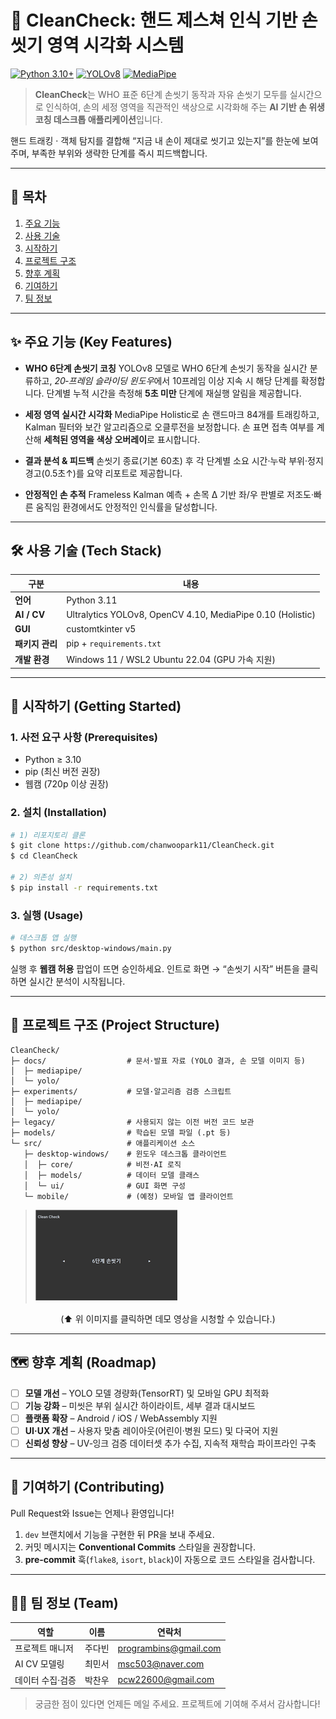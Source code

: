 # 🧼 CleanCheck: 핸드 제스쳐 인식 기반 손씻기 영역 시각화 시스템

[![Python 3.10+](https://img.shields.io/badge/python-3.10%2B-blue?logo=python)](https://www.python.org/)
[![YOLOv8](https://img.shields.io/badge/YOLO-v8-orange)](https://github.com/ultralytics/ultralytics)
[![MediaPipe](https://img.shields.io/badge/MediaPipe-0.10-brightgreen)](https://mediapipe.dev/)

> **CleanCheck**는 WHO 표준 6단계 손씻기 동작과 자유 손씻기 모두를 실시간으로 인식하여, 손의 세정 영역을 직관적인 색상으로 시각화해 주는 **AI 기반 손 위생 코칭 데스크톱 애플리케이션**입니다.

핸드 트래킹 · 객체 탐지를 결합해 “지금 내 손이 제대로 씻기고 있는지”를 한눈에 보여 주며, 부족한 부위와 생략한 단계를 즉시 피드백합니다.

---

## 📑 목차

1. [주요 기능](#-주요-기능-key-features)
2. [사용 기술](#-사용-기술-tech-stack)
3. [시작하기](#-시작하기-getting-started)
4. [프로젝트 구조](#-프로젝트-구조-project-structure)
5. [향후 계획](#-향후-계획-roadmap)
6. [기여하기](#-기여하기-contributing)
7. [팀 정보](#-팀-정보-team)

---

## ✨ 주요 기능 (Key Features)

* **WHO 6단계 손씻기 코칭**
  YOLOv8 모델로 WHO 6단계 손씻기 동작을 실시간 분류하고, *20‑프레임 슬라이딩 윈도우*에서 10프레임 이상 지속 시 해당 단계를 확정합니다. 단계별 누적 시간을 측정해 **5초 미만** 단계에 재실행 알림을 제공합니다.

* **세정 영역 실시간 시각화**
  MediaPipe Holistic로 손 랜드마크 84개를 트래킹하고, Kalman 필터와 보간 알고리즘으로 오클루전을 보정합니다. 손 표면 접촉 여부를 계산해 **세척된 영역을 색상 오버레이**로 표시합니다.

* **결과 분석 & 피드백**
  손씻기 종료(기본 60초) 후 각 단계별 소요 시간·누락 부위·정지 경고(0.5초↑)를 요약 리포트로 제공합니다.

* **안정적인 손 추적**
  Frameless Kalman 예측 + 손목 Δ 기반 좌/우 판별로 저조도·빠른 움직임 환경에서도 안정적인 인식률을 달성합니다.

---

## 🛠️ 사용 기술 (Tech Stack)

| 구분          | 내용                                                         |
| ----------- | ---------------------------------------------------------- |
| **언어**      | Python 3.11                                                |
| **AI / CV** | Ultralytics YOLOv8, OpenCV 4.10, MediaPipe 0.10 (Holistic) |
| **GUI**     | customtkinter v5                                           |
| **패키지 관리**  | pip + `requirements.txt`                                   |
| **개발 환경**   | Windows 11 / WSL2 Ubuntu 22.04 (GPU 가속 지원)                 |

---

## 🚀 시작하기 (Getting Started)

### 1. 사전 요구 사항 (Prerequisites)

* Python ≥ 3.10
* pip (최신 버전 권장)
* 웹캠 (720p 이상 권장)

### 2. 설치 (Installation)

```bash
# 1) 리포지토리 클론
$ git clone https://github.com/chanwoopark11/CleanCheck.git
$ cd CleanCheck

# 2) 의존성 설치
$ pip install -r requirements.txt


```

### 3. 실행 (Usage)

```bash
# 데스크톱 앱 실행
$ python src/desktop-windows/main.py
```

실행 후 **웹캠 허용** 팝업이 뜨면 승인하세요. 인트로 화면 → “손씻기 시작” 버튼을 클릭하면 실시간 분석이 시작됩니다.

---

## 📂 프로젝트 구조 (Project Structure)

```text
CleanCheck/
├─ docs/                  # 문서·발표 자료 (YOLO 결과, 손 모델 이미지 등)
│  ├─ mediapipe/
│  └─ yolo/
├─ experiments/           # 모델·알고리즘 검증 스크립트
│  ├─ mediapipe/
│  └─ yolo/
├─ legacy/                # 사용되지 않는 이전 버전 코드 보관
├─ models/                # 학습된 모델 파일 (.pt 등)
└─ src/                   # 애플리케이션 소스
   ├─ desktop-windows/    # 윈도우 데스크톱 클라이언트
   │  ├─ core/            # 비전·AI 로직
   │  ├─ models/          # 데이터 모델 클래스
   │  └─ ui/              # GUI 화면 구성
   └─ mobile/             # (예정) 모바일 앱 클라이언트
```

> [![CleanCheck 데모 영상](docs/mediapipe/img/demo.png)](https://youtu.be/GN2RJRM0xCs)
<p align="center">
  (⬆️ 위 이미지를 클릭하면 데모 영상을 시청할 수 있습니다.)
</p>

---

## 🗺️ 향후 계획 (Roadmap)

* [ ] **모델 개선** – YOLO 모델 경량화(TensorRT) 및 모바일 GPU 최적화
* [ ] **기능 강화** – 미씻은 부위 실시간 하이라이트, 세부 결과 대시보드
* [ ] **플랫폼 확장** – Android / iOS / WebAssembly 지원
* [ ] **UI·UX 개선** – 사용자 맞춤 레이아웃(어린이·병원 모드) 및 다국어 지원
* [ ] **신뢰성 향상** – UV‑잉크 검증 데이터셋 추가 수집, 지속적 재학습 파이프라인 구축

---

## 🤝 기여하기 (Contributing)

Pull Request와 Issue는 언제나 환영입니다! 

1. `dev` 브랜치에서 기능을 구현한 뒤 PR을 보내 주세요.
2. 커밋 메시지는 **Conventional Commits** 스타일을 권장합니다.
3. **pre‑commit** 훅(`flake8`, `isort`, `black`)이 자동으로 코드 스타일을 검사합니다.

---

## 🧑‍💻 팀 정보 (Team)

| 역할                | 이름  | 연락처                                                       |
| ----------------- | --- | --------------------------------------------------------- |
| 프로젝트 매니저  | 주다빈 | [programbins@gmail.com](mailto:programbins@gmail.com) |
| AI CV 모델링         | 최민서 | [msc503@naver.com](mailto:[msc503@naver.com) |
| 데이터 수집·검증         | 박찬우 | [pcw22600@gmail.com](mailto:pcw22600@gmail.com) |

> 궁금한 점이 있다면 언제든 메일 주세요. 프로젝트에 기여해 주셔서 감사합니다!
